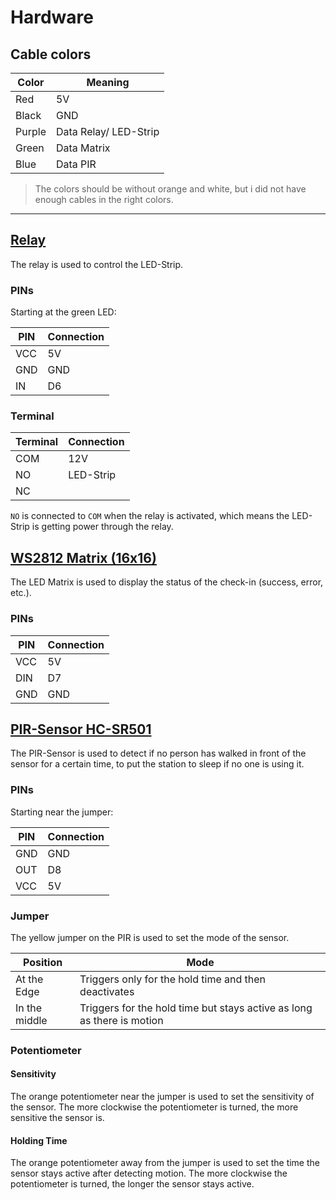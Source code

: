 # Hardware

## Cable colors

| Color  | Meaning               |
| ------ | --------------------- |
| Red    | 5V                    |
| Black  | GND                   |
| Purple | Data Relay/ LED-Strip |
| Green  | Data Matrix           |
| Blue   | Data PIR              |

> The colors should be without orange and white, but i did not have enough cables in the right colors.

---

## [Relay](https://funduinoshop.com/bauelemente/taster-und-schalter/relais/relaiskarte-1-kanal-5v/230v-fuer-arduino)

The relay is used to control the LED-Strip.

### PINs

Starting at the green LED:

| PIN | Connection |
| --- | ---------- |
| VCC | 5V         |
| GND | GND        |
| IN  | D6         |

### Terminal

| Terminal | Connection |
| -------- | ---------- |
| COM      | 12V        |
| NO       | LED-Strip  |
| NC       |            |

`NO` is connected to `COM` when the relay is activated, which means the LED-Strip is getting power through the relay.

## [WS2812 Matrix (16x16)](https://funduinoshop.com/bauelemente/aktive-bauelemente/leds-und-leuchten/ws2812-matrix/flexible-matte/16x16-mit-256-pixeln-vergleichbar-mit-neopixel)

The LED Matrix is used to display the status of the check-in (success, error, etc.).

### PINs

| PIN | Connection |
| --- | ---------- |
| VCC | 5V         |
| DIN | D7         |
| GND | GND        |

## [PIR-Sensor HC-SR501](https://funduinoshop.com/elektronische-module/sensoren/bewegung-distanz/bewegungsmelder-pir-sensor-hc-sr501)

The PIR-Sensor is used to detect if no person has walked in front of the sensor for a certain time, to put the station to sleep if no one is using it.

### PINs

Starting near the jumper:

| PIN | Connection |
| --- | ---------- |
| GND | GND        |
| OUT | D8         |
| VCC | 5V         |

### Jumper

The yellow jumper on the PIR is used to set the mode of the sensor.

| Position      | Mode                                                                   |
| ------------- | ---------------------------------------------------------------------- |
| At the Edge   | Triggers only for the hold time and then deactivates                   |
| In the middle | Triggers for the hold time but stays active as long as there is motion |

### Potentiometer

#### Sensitivity

The orange potentiometer near the jumper is used to set the sensitivity of the sensor. The more clockwise the potentiometer is turned, the more sensitive the sensor is.

#### Holding Time

The orange potentiometer away from the jumper is used to set the time the sensor stays active after detecting motion. The more clockwise the potentiometer is turned, the longer the sensor stays active.